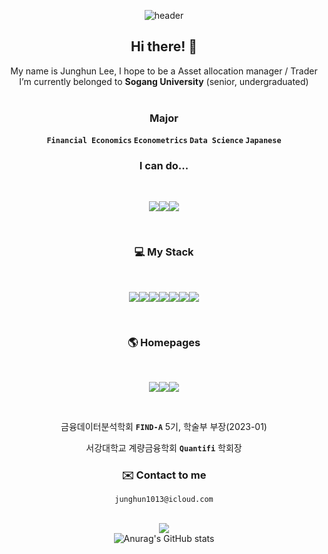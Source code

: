 <div align="center">

![header](https://capsule-render.vercel.app/api?type=waving&color=auto&height=250&section=header&text=Tommy%20Lee&fontSize=90)

## Hi there! 👋

My name is Junghun Lee, I hope to be a Asset allocation manager / Trader <br>
I’m currently belonged to **Sogang University** (senior, undergraduated) <br>
<br>

### Major

**`Financial Economics` `Econometrics` `Data Science` `Japanese`**
<br>

### I can do...
<br>

<img src="https://img.shields.io/badge/Statistics-FFFFFF?style=for-the-badge&logo=statamic&logoColor=#3776AB"/><img src="https://img.shields.io/badge/Machine Learning-FFFFFF?style=for-the-badge&logo=scikitlearn&logoColor=#3776AB"/><img src="https://img.shields.io/badge/Deep Learning-FFFFFF?style=for-the-badge&logo=pytorch&logoColor=#3776AB"/>

<br>

### 💻 My Stack 

<br>

<img src="https://img.shields.io/badge/Python-FFFFFF?style=for-the-badge&logo=python&logoColor=#3776AB"/><img src="https://img.shields.io/badge/R-FFFFFF?style=for-the-badge&logo=R&logoColor=#3776AB"/><img src="https://img.shields.io/badge/javascript-FFFFFF?style=for-the-badge&logo=javascript&logoColor=#3776AB"/><img src="https://img.shields.io/badge/C-FFFFFF?style=for-the-badge&logo=C&logoColor=#3776AB"/><img src="https://img.shields.io/badge/SQL-FFFFFF?style=for-the-badge&logo=MYSQL&logoColor=#3776AB"/><img src="https://img.shields.io/badge/Solidity-FFFFFF?style=for-the-badge&logo=solidity&logoColor=#3776AB"/><img src="https://img.shields.io/badge/Swift-FFFFFF?style=for-the-badge&logo=swift&logoColor=#3776AB"/>

<br>

### 🌎 Homepages 

<br>

<a href="https://tommylee1013.notion.site/Tommy-Station-045cd657e58848fa9158a53b55d4fed5?pvs=4" target="_blank"><img src="https://img.shields.io/badge/Notion-FFFFFF?style=for-the-badge&logo=notion&logoColor=000000"/><a href="https://www.instagram.com/t0mmy_life/" target="_blank"><img src="https://img.shields.io/badge/Instagram-FFFFFF?style=for-the-badge&logo=Instagram&logoColor=#E4405F"/><a href="https://twitter.com/T0mthom" target="_blank"><img src="https://img.shields.io/badge/Twitter-FFFFFF?style=for-the-badge&logo=twitter&logoColor=#1D9BF0"/></a>

<br>

금융데이터분석학회 **`FIND-A`** 5기, 학술부 부장(2023-01)

서강대학교 계량금융학회 **`Quantifi`** 학회장

### ✉️ Contact to me 

`junghun1013@icloud.com`
<br>
<br>

<img src="https://github-readme-stats.vercel.app/api/top-langs/?username=tommylee1013&layout=compact"><br>
![Anurag's GitHub stats](https://github-readme-stats.vercel.app/api?username=tommylee1013&show_icons=true&theme=default)

</div>
